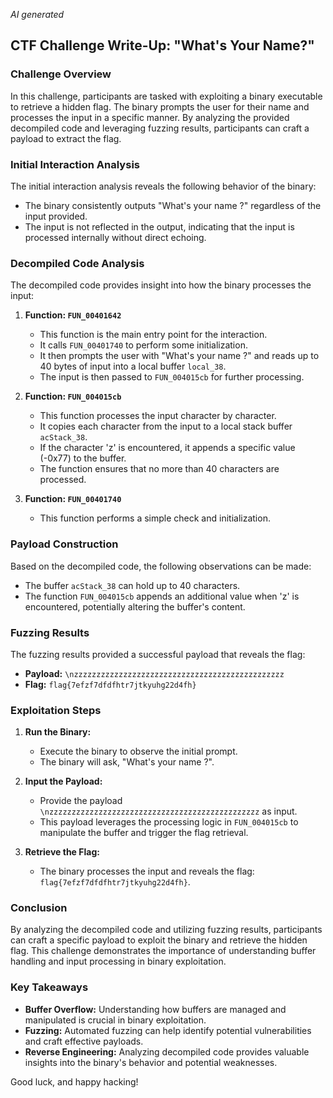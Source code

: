 *AI generated*

## CTF Challenge Write-Up: "What's Your Name?"

### Challenge Overview
In this challenge, participants are tasked with exploiting a binary executable to retrieve a hidden flag. The binary prompts the user for their name and processes the input in a specific manner. By analyzing the provided decompiled code and leveraging fuzzing results, participants can craft a payload to extract the flag.

### Initial Interaction Analysis
The initial interaction analysis reveals the following behavior of the binary:
- The binary consistently outputs "What's your name ?" regardless of the input provided.
- The input is not reflected in the output, indicating that the input is processed internally without direct echoing.

### Decompiled Code Analysis
The decompiled code provides insight into how the binary processes the input:
1. **Function: `FUN_00401642`**
   - This function is the main entry point for the interaction.
   - It calls `FUN_00401740` to perform some initialization.
   - It then prompts the user with "What's your name ?" and reads up to 40 bytes of input into a local buffer `local_38`.
   - The input is then passed to `FUN_004015cb` for further processing.

2. **Function: `FUN_004015cb`**
   - This function processes the input character by character.
   - It copies each character from the input to a local stack buffer `acStack_38`.
   - If the character 'z' is encountered, it appends a specific value (-0x77) to the buffer.
   - The function ensures that no more than 40 characters are processed.

3. **Function: `FUN_00401740`**
   - This function performs a simple check and initialization.

### Payload Construction
Based on the decompiled code, the following observations can be made:
- The buffer `acStack_38` can hold up to 40 characters.
- The function `FUN_004015cb` appends an additional value when 'z' is encountered, potentially altering the buffer's content.

### Fuzzing Results
The fuzzing results provided a successful payload that reveals the flag:
- **Payload:** `\nzzzzzzzzzzzzzzzzzzzzzzzzzzzzzzzzzzzzzzzzzzzzzzz`
- **Flag:** `flag{7efzf7dfdfhtr7jtkyuhg22d4fh}`

### Exploitation Steps
1. **Run the Binary:**
   - Execute the binary to observe the initial prompt.
   - The binary will ask, "What's your name ?".

2. **Input the Payload:**
   - Provide the payload `\nzzzzzzzzzzzzzzzzzzzzzzzzzzzzzzzzzzzzzzzzzzzzzzz` as input.
   - This payload leverages the processing logic in `FUN_004015cb` to manipulate the buffer and trigger the flag retrieval.

3. **Retrieve the Flag:**
   - The binary processes the input and reveals the flag: `flag{7efzf7dfdfhtr7jtkyuhg22d4fh}`.

### Conclusion
By analyzing the decompiled code and utilizing fuzzing results, participants can craft a specific payload to exploit the binary and retrieve the hidden flag. This challenge demonstrates the importance of understanding buffer handling and input processing in binary exploitation.

### Key Takeaways
- **Buffer Overflow:** Understanding how buffers are managed and manipulated is crucial in binary exploitation.
- **Fuzzing:** Automated fuzzing can help identify potential vulnerabilities and craft effective payloads.
- **Reverse Engineering:** Analyzing decompiled code provides valuable insights into the binary's behavior and potential weaknesses.

Good luck, and happy hacking!